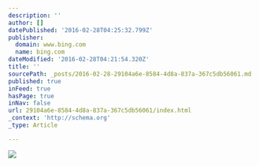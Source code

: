 ```yaml
---
description: ''
author: []
datePublished: '2016-02-28T04:25:32.799Z'
publisher:
  domain: www.bing.com
  name: bing.com
dateModified: '2016-02-28T04:21:54.320Z'
title: ''
sourcePath: _posts/2016-02-28-29104a6e-8584-4d8a-837a-367c5db56061.md
published: true
inFeed: true
hasPage: true
inNav: false
url: 29104a6e-8584-4d8a-837a-367c5db56061/index.html
_context: 'http://schema.org'
_type: Article

---
```

![](http://tse1.mm.bing.net/th?&id=OIP.M07d1fe042019273c47c7939eb10facd3H0&w=300&h=150&c=0&pid=1.9&rs=0&p=0)